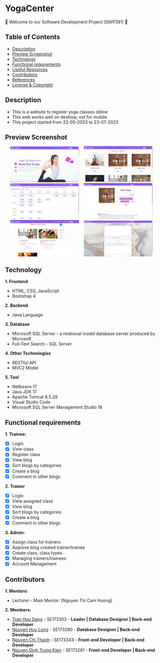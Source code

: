# YogaCenter
:wave: Welcome to our Software Development Project (SWP391) :wave:

## Table of Contents

- [Description](#description)
- [Preview Screenshot](#preview-screenshot)
- [Technology](#technology)
- [Functional requirements](#functional-requirements)
- [Useful Resources](#useful-resources)
- [Contributors](#contributors)
- [References](#references)
- [License & Copyright](#license--copyright)

## Description
- This is a website to register yoga classes obline
- This web works well on desktop, not for mobile.
- This project started from 22-05-2023 to 23-07-2023

## Preview Screenshot
  <div align="center">
  <img src="1.png" alt="Home 1" width="45%"></img> &nbsp;&nbsp; <img src="2.png" alt="Home 2" width="45%"></img>
  <img src="3.png" alt="Sharing" width="45%"></img> &nbsp;&nbsp; <img src="4.png" alt="Project Details" width="45%"></img>
  <img src="5.png" alt="Search Page" width="45%"></img> &nbsp;&nbsp; <img src="6.png" alt="Admin Account List" width="45%"></img>
</div>

## Technology
**1. Frontend**
  - HTML, CSS, JavaScript
  - Bootstrap 4

**2. Backend**
  - Java Language

**3. Database**
  - Microsoft SQL Server - a relational model database server produced by Microsoft
  - Full-Text Search - SQL Server

**4. Other Technologies**
- RESTful API
- MVC2 Model

**5. Tool**
  - Netbeans 17
  - Java JDK 17
  - Apache Tomcat 8.5.29
  - Visual Studio Code
  - Microsoft SQL Server Management Studio 18

## Functional requirements
**1. Trainee:**
- [x] Login 
- [x] View class
- [x] Register class
- [x] View blog
- [x] Sort blogs by categories
- [x] Create a blog
- [x] Comment in other blogs

**2. Trainer**
- [x] Login 
- [x] View assigned class 
- [x] View blog
- [x] Sort blogs by categories
- [x] Create a blog
- [x] Comment in other blogs

**3. Admin:**
- [x] Assign class for trainers
- [x] Approve blog created trainer/trainee
- [x] Create class, class types
- [x] Managing trainers/trainees
- [x] Account Management

## Contributors
**1. Mentors:**
- Lecturer - Main Mentor: [Nguyen Thi Cam Huong]

**2. Members:**
- [Tran Huu Dang](https://github.com/ibarakoi) - 	SE173303 - **Leader | Database Designer | Back-end Developer**
- [Nguyen Huy Long](https://github.com/Oalskad) - 	SE173280 - **Database Designer | Back-end Developer**
- [Nguyen Chi Thanh](https://github.com/Jacces) - 	SE173343 - **Front-end Developer | Back-end Developer**
- [Nguyen Dinh Trung Kien](https://github.com/devlindinh-2003) - SE173261 - **Front-end Developer | Back-end Developer**

